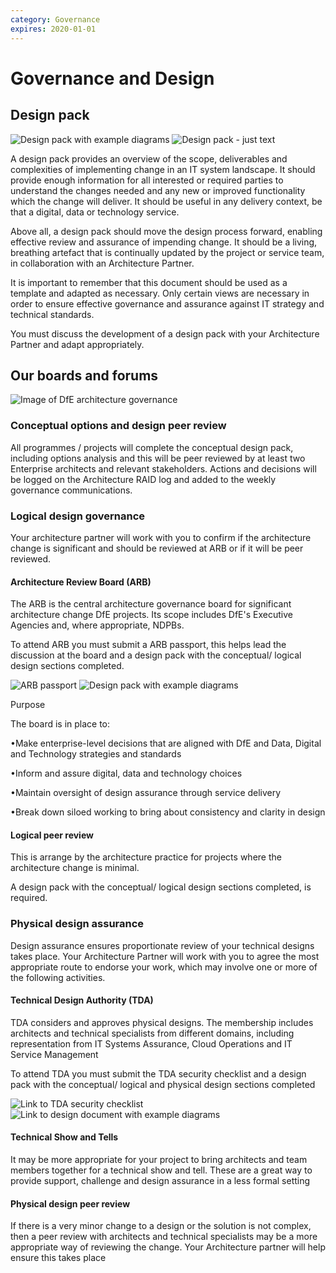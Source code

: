 ```yaml
---
category: Governance
expires: 2020-01-01
---
```


# Governance and Design

## Design pack ##

![Design pack with example diagrams](../documents/design-pack)
![Design pack - just text](../documents/design-pack-just-text)

A design pack provides an overview of the scope, deliverables and complexities of implementing change in an IT system landscape. It should provide enough information for all interested or required parties to understand the changes needed and any new or improved functionality which the change will deliver. It should be useful in any delivery context, be that a digital, data or technology service.


Above all, a design pack should move the design process forward, enabling effective review and assurance of impending change. It should be a living, breathing artefact that is continually updated by the project or service team, in collaboration with an Architecture Partner.


It is important to remember that this document should be used as a template and adapted as necessary. Only certain views are necessary in order to ensure effective governance and assurance against IT strategy and technical standards.  

You must discuss the development of a design pack with your Architecture Partner and adapt appropriately.


## Our boards and forums ##

![Image of DfE architecture governance](../images/architecture-governance-2019)

### Conceptual options and design peer review ###
All programmes / projects will complete the conceptual design pack, including options analysis and this will be peer reviewed by  at least two Enterprise architects and relevant stakeholders. Actions and decisions will be logged on the Architecture RAID log and added to the weekly governance communications.

### Logical design governance ###
Your architecture partner will work with you to confirm if the architecture change is significant and should be reviewed at ARB or if it will be peer reviewed.

#### Architecture Review Board (ARB) ####
The ARB is the central architecture governance board for significant architecture change DfE projects. Its scope includes DfE's Executive Agencies and, where appropriate, NDPBs.

To attend ARB you must submit a ARB passport, this helps lead the discussion at the board and a design pack with the conceptual/ logical design sections completed.

![ARB passport](../documents/arb-passport)
![Design pack with example diagrams](../documents/design-pack)

Purpose

The board is in place to:​

•Make enterprise-level decisions that are aligned with DfE and Data, Digital and Technology strategies and standards

•Inform and assure digital, data and technology choices

•Maintain oversight of design assurance through service delivery

•Break down siloed working to bring about consistency and clarity in design


#### Logical peer review ####
This is arrange by the architecture practice for projects where the architecture change is minimal.

A design pack with the conceptual/ logical design sections completed, is required.


### Physical design assurance ###
Design assurance ensures proportionate review of your technical designs takes place. Your Architecture Partner will work with you to agree the most appropriate route to endorse your work, which may involve one or more of the following activities.

#### Technical Design Authority (TDA) ####
TDA considers and approves physical designs. The membership includes architects and technical specialists from different domains, including representation from IT Systems Assurance, Cloud Operations and IT Service Management

To attend TDA you must submit the TDA security checklist and a design pack with the conceptual/ logical and physical design sections completed

![Link to TDA security checklist](../documents/tda-security-checklist)
![Link to design document with example diagrams](../documents/design-pack)

#### Technical Show and Tells ####
It may be more appropriate for your project to bring architects and team members together for a technical show and tell. These are a great way to provide support, challenge and design assurance in a less formal setting

#### Physical design peer review ###
If there is a very minor change to a design or the solution is not complex, then a peer review with architects and technical specialists may be a more appropriate way of reviewing the change. Your Architecture partner will help ensure this takes place
